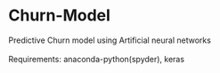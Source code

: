# Churn-Model
Predictive Churn model using Artificial neural networks <br />
<br />
Requirements: anaconda-python(spyder), keras

